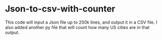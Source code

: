 # Json-to-csv-with-counter
This code will input a Json file up to 200k lines, and output it in a CSV file. I also added another py file that will count how many US cities are in that output.
